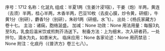 序号：1712
名称：化涎丸
组成：半夏1两（生姜汁浸1宿），干姜（炮）半两，黄连（去须）半两，桂心半两，木香半两，巴豆10枚（去皮心膜，炒令黄，研细），牛黄1分（别研），麝香1分（别研），朱砂1两（研细，水飞）。
出处：《杨氏家藏方》卷十七。
主治：诸痫，胞络涎盛。
加减：None
功效：None
用法用量：每服3丸至5丸，乳食后温米饮或煎荆芥汤送下。
制备方法：上为细末，次入研者药，一处拌匀，滴水为丸，如黍米大。
临床应用：None
各家论述：None
用药禁忌：None
附注：化痰丹（《普济方》卷三七八）。
